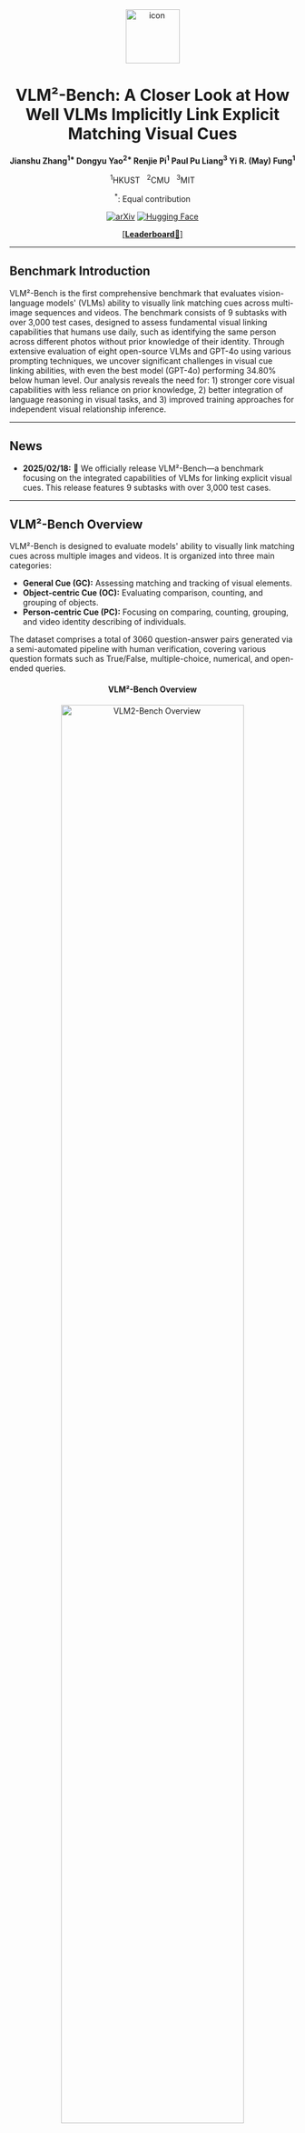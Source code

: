 <div align="center">

<img src="figs/vlm2-bench-icon_final.png" alt="icon" style=" height:95px;" />

# VLM²-Bench: A Closer Look at How Well VLMs Implicitly Link Explicit Matching Visual Cues

</div>

<div align="center">
<b>Jianshu Zhang<sup>1*</sup> Dongyu Yao<sup>2*</sup> Renjie Pi<sup>1</sup> Paul Pu Liang<sup>3</sup> Yi R. (May) Fung<sup>1</sup></b>

<sup>1</sup>HKUST &nbsp; <sup>2</sup>CMU &nbsp; <sup>3</sup>MIT

<sup>*</sup>: Equal contribution

[![arXiv](https://img.shields.io/badge/arXiv-2502.12084-B31B1B.svg?logo=arxiv&logoColor=white)](https://arxiv.org/abs/2502.12084)
[![Hugging Face](https://img.shields.io/badge/%F0%9F%A4%97-Hugging%20Face-blue)](https://huggingface.co/datasets/Sterzhang/vlm2-bench)

[[**Leaderboard**📶]](https://paperswithcode.com/sota/visual-question-answering-vqa-on-vlm2-bench?metric=Average%20Score%20on%20VLM2-bench%20(9%20subtasks))

</div>

---

## Benchmark Introduction

VLM²-Bench is the first comprehensive benchmark that evaluates vision-language models' (VLMs) ability to visually link matching cues across multi-image sequences and videos. The benchmark consists of 9 subtasks with over 3,000 test cases, designed to assess fundamental visual linking capabilities that humans use daily, such as identifying the same person across different photos without prior knowledge of their identity. Through extensive evaluation of eight open-source VLMs and GPT-4o using various prompting techniques, we uncover significant challenges in visual cue linking abilities, with even the best model (GPT-4o) performing 34.80% below human level. Our analysis reveals the need for: 1) stronger core visual capabilities with less reliance on prior knowledge, 2) better integration of language reasoning in visual tasks, and 3) improved training approaches for independent visual relationship inference.

---

## News

- **2025/02/18:** 🚀 We officially release VLM²-Bench—a benchmark focusing on the integrated capabilities of VLMs for linking explicit visual cues. This release features 9 subtasks with over 3,000 test cases.

---

## VLM²-Bench Overview

VLM²-Bench is designed to evaluate models' ability to visually link matching cues across multiple images and videos. It is organized into three main categories:

- **General Cue (GC):** Assessing matching and tracking of visual elements.
- **Object-centric Cue (OC):** Evaluating comparison, counting, and grouping of objects.
- **Person-centric Cue (PC):** Focusing on comparing, counting, grouping, and video identity describing of individuals.

The dataset comprises a total of 3060 question-answer pairs generated via a semi-automated pipeline with human verification, covering various question formats such as True/False, multiple-choice, numerical, and open-ended queries.


<div align="center">
<h4>VLM²-Bench Overview</h4>
<img src="figs/vlm2-bench_overview.png" width="80%" alt="VLM2-Bench Overview"/>
</div>

<br>

<div align="center">
<h4>Dataset Statistics</h4>
<img src="figs/vlm2-bench_statistics.png" width="80%" alt="VLM2-Bench Statistics"/>
</div>


---

## How to Evaluate Your Model on *VLM²-Bench*


### Step 0: Environment Setup

- **Git clone VLM²-Bench:**
```bash
git clone https://github.com/vlm2-bench/VLM2-Bench.git
cd VLM2-Bench
```

- **Create a conda environment with Python 3.9:**
```bash
conda create -n vlm2bench python=3.9
conda activate vlm2bench
pip install openai>=1
pip install -r requirements.txt
```

For model inference, our benchmark does not require any specific packages. We recommend using the official inference scripts provided by model developers. For example, to test Qwen2.5-VL-7B-Instruct, you can follow the installation and inference instructions at [Qwen2.5-VL-7B-Instruct](https://huggingface.co/Qwen/Qwen2.5-VL-7B-Instruct).

### Step 1: Download the Data

- Download the VLM²-Bench dataset from our [huggingface repository](https://huggingface.co/datasets/Sterzhang/vlm2-bench/resolve/main/vlm2-bench_dataset.zip) link and unzip it at the root directory of this repository:

```bash
unzip vlm2-bench_dataset.zip
```

after unzip, you will see the following structure:

```bash
vlm2-bench/
├── code
│   ├── gc
│   ├── oc
│   ├── pc
├── data (images and videos)
│   ├── gc
│   ├── oc
│   ├── pc
├── jsonl (question files)
│   ├── gc
│   │   └── vanilla
│   │       └── gc_mat.jsonl
│   │       └── gc_trk.jsonl
│   ├── oc
│   ├── pc
```

### Step 2: Run Model Inference

- We provide example inference code for Qwen2.5-VL-7B under each task's test_script_example directory, for example: [code/gc/test/test_script_example/test_qwen2p5_7B_img_qa_gc.py](code/gc/test/test_script_example/test_qwen2p5_7B_img_qa_gc.py).

example usage for single model on gc_mat task:
```bash
python code/gc/test/test_script_example/test_qwen2p5_7B_img_qa_gc.py \
--question_file "jsonl/gc/vanilla/gc_mat.jsonl" \
--image_folder "data/gc/processed" \
--output_dir "code/gc/test/test_res/test_mat"
```


- Additionally, under the test directory of each task, there is a complete bash script for sequential testing on multiple models, for example: [code/gc/test/run_gc_full_round.bash](code/gc/test/run_gc_full_round.bash).

Example commands:

```bash
bash code/gc/test/run_gc_full_round.bash
```

this script will run the model for gc_mat and gc_trk tasks, and save the results in the `code/gc/test/test_res` directory.

For more details, please refer to the `.bash` scripts for each task directly. You may easily navigate to these files following the **Roadmap** below.

#### *Roadmap* of inference scripts and bash scripts for all tasks in VLM²-Bench
example model: Qwen2.5-VL-7B-Instruct
- **GC**
  - inference script: [code/gc/test/test_script_example/test_qwen2p5_7B_img_qa_gc.py](code/gc/test/test_script_example/test_qwen2p5_7B_img_qa_gc.py)
  - bash script: [code/gc/test/run_gc_full_round.bash](code/gc/test/run_gc_full_round.bash)
- **OC**
  - inference script: [code/oc/test/test_script_example/test_qwen2p5_7B_img_qa_oc.py](code/oc/test/test_script_example/test_qwen2p5_7B_img_qa_oc.py)
  - bash script: [code/oc/test/run_oc_full_round.bash](code/oc/test/run_oc_full_round.bash)
- **PC-image**
  - inference script: [code/pc/image/test/test_script_example/test_qwen2p5_7B_img_qa_pc.py](code/pc/image/test/test_script_example/test_qwen2p5_7B_img_qa_pc.py)
  - bash script: [code/pc/image/test/run_pc-i_full_round.bash](code/pc/image/test/run_pc-i_full_round.bash)
- **PC-video** (open-ended)
  - inference script: [code/pc/video/test/test_script_example/test_qwen2p5_7B_vid_qa_pc-v.py](code/pc/video/test/test_script_example/test_qwen2p5_7B_vid_qa_pc-v.py)
  - bash script: [code/pc/video/test/run_pc-v_full_round.bash](code/pc/video/test/run_pc-v_full_round.bash)



### Step 3: Evaluate the Results

We provide separate evaluation scripts for each task as well as an all-in-one evaluation script (jupyter notebook) for evaluating all tasks.

- Navigate into the project directory, then run the evaluation script in `vlm2bench_evaluator.ipynb`. Remember to set the correct path to your result folder according to the instructions in the notebook.
- To evaluate the results of a single task, you can either run the script in notebook or run the bash script in the `eval` directory of the task (for example: [code/gc/eval/eval_tf_batch_pair_3acc.py](code/gc/eval/eval_tf_batch_pair_3acc.py)).

---

## Experimental Results
Leaderboard is shown below:

<div align="center">
<img src="figs/vlm2-bench_eval_results.png" width="80%" alt="Leaderboard"/>
</div>

Our evaluation on 8 state-of-the-art open-source vision-language models and GPT-4o shows:

- **Significant Performance Gap:** Even the best-performing model (GPT-4o) is on average ~34.80% behind human performance.
- **Diverse Performance Patterns:** Models exhibit distinct strengths and weaknesses across various visual cue categories, indicating the need for specialized improvements.


---

## Citation

If you find this work useful, please cite our paper:

```bibtex
@misc{zhang2025vlm2benchcloserlookvlms,
      title={VLM$^2$-Bench: A Closer Look at How Well VLMs Implicitly Link Explicit Matching Visual Cues}, 
      author={Jianshu Zhang and Dongyu Yao and Renjie Pi and Paul Pu Liang and Yi R. and Fung},
      year={2025},
      eprint={2502.12084},
      archivePrefix={arXiv},
      primaryClass={cs.CL},
      url={https://arxiv.org/abs/2502.12084},
}
```

---

## License

- **Code:** Licensed under the [Apache 2.0 License](LICENSE).  
- **Dataset:** Licensed under the [CC BY-NC 4.0 License](https://creativecommons.org/licenses/by-nc/4.0/).


